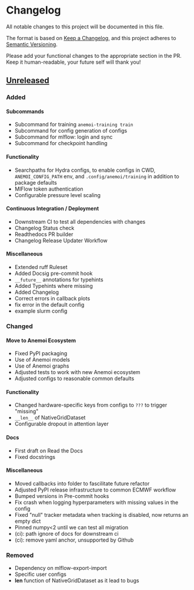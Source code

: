 # Changelog

All notable changes to this project will be documented in this file.

The format is based on [Keep a Changelog](https://keepachangelog.com/en/1.1.0/),
and this project adheres to [Semantic Versioning](https://semver.org/spec/v2.0.0.html).

Please add your functional changes to the appropriate section in the PR.
Keep it human-readable, your future self will thank you!

## [Unreleased]

### Added

#### Subcommands

-   Subcommand for training `anemoi-training train`
-   Subcommand for config generation of configs
-   Subcommand for mlflow: login and sync
-   Subcommand for checkpoint handling

#### Functionality

-   Searchpaths for Hydra configs, to enable configs in CWD, `ANEMOI_CONFIG_PATH` env, and `.config/anemoi/training` in addition to package defaults
-   MlFlow token authentication
-   Configurable pressure level scaling

#### Continuous Integration / Deployment

-   Downstream CI to test all dependencies with changes
-   Changelog Status check
-   Readthedocs PR builder
-   Changelog Release Updater Workflow

#### Miscellaneous

-   Extended ruff Ruleset
-   Added Docsig pre-commit hook
-   `__future__` annotations for typehints
-   Added Typehints where missing
-   Added Changelog
-   Correct errors in callback plots
-   fix error in the default config
-   example slurm config

### Changed

#### Move to Anemoi Ecosystem

-   Fixed PyPI packaging
-   Use of Anemoi models
-   Use of Anemoi graphs
-   Adjusted tests to work with new Anemoi ecosystem
-   Adjusted configs to reasonable common defaults

#### Functionality

-   Changed hardware-specific keys from configs to `???` to trigger "missing"
-   `__len__` of NativeGridDataset
-   Configurable dropout in attention layer

#### Docs
 - First draft on Read the Docs
 - Fixed docstrings

#### Miscellaneous

-   Moved callbacks into folder to fascilitate future refactor
-   Adjusted PyPI release infrastructure to common ECMWF workflow
-   Bumped versions in Pre-commit hooks
-   Fix crash when logging hyperparameters with missing values in the config
-   Fixed "null" tracker metadata when tracking is disabled, now returns an empty dict
-   Pinned numpy<2 until we can test all migration
-   (ci): path ignore of docs for downstream ci
-   (ci): remove yaml anchor, unsupported by Github

### Removed

-   Dependency on mlflow-export-import
-   Specific user configs
-   **len** function of NativeGridDataset as it lead to bugs

<!-- Add Git Diffs for Links above -->

[unreleased]: https://github.com/ecmwf/anemoi-training/compare/x.x.x...HEAD
